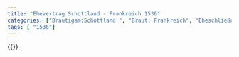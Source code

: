 ```yaml
---
title: "Ehevertrag Schottland - Frankreich 1536"
categories: ["Bräutigam:Schottland ", "Braut: Frankreich", "Eheschließung vollzogen?:Ja", "verschiedenkonfessionelle Ehe?:Nein", "Dynastie Bräutigam:Stuart", "Akteur Bräutigam:Stuart", "Akteur Braut:Valois", "Textbezug?:nein", "Ständisch?:nein", "Ratifikation?:ja", "Sonstiges?:nein", "Bräutigam:Schottland ", "Braut: Frankreich"]
tags: [ "1536"]
---
```

<!--more-->
{{<v138>}}